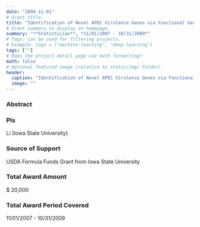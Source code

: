 ```yaml
---
date: "2009-11-01"
# Grant title.
title: "Identification of Novel APEC Virulence Genes via Functional Genomics"
# Grant summary to display on homepage.
summary: "**Statistician**, *11/01/2007 - 10/31/2009*"
# Tags: can be used for filtering projects.
# Example: tags = ["machine-learning", "deep-learning"]
tags: [""]
# Does the project detail page use math formatting?
math: false
# Optional featured image (relative to static/img/ folder).
header:
  caption: "Identification of Novel APEC Virulence Genes via Functional Genomics"
  image: ""
---
```


### Abstract

### PIs
Li (Iowa State University).


### Source of Support
USDA Formula Funds Grant from Iowa State University

### Total Award Amount
$ 20,000

### Total Award Period Covered
11/01/2007 - 10/31/2009

